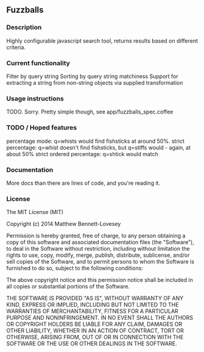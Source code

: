 ## Fuzzballs

### Description

Highly configurable javascript search tool, returns results based on different criteria.

### Current functionality

Filter by query string
Sorting by query string matchiness
Support for extracting a string from non-string objects via supplied transformation

### Usage instructions

TODO. Sorry. Pretty simple though, see app/fuzzballs_spec.coffee

### TODO / Hoped features
percentage mode: q=whists would find fishsticks at around 50%.
strict percentage: q=whist doesn't find fishsticks, but q=stiffs would - again, at about 50%
strict ordered percentage: q=shtick would match

### Documentation

More docs than there are lines of code, and you're reading it.


### License

The MIT License (MIT)

Copyright (c) 2014 Matthew Bennett-Lovesey

Permission is hereby granted, free of charge, to any person obtaining a copy
of this software and associated documentation files (the "Software"), to deal
in the Software without restriction, including without limitation the rights
to use, copy, modify, merge, publish, distribute, sublicense, and/or sell
copies of the Software, and to permit persons to whom the Software is
furnished to do so, subject to the following conditions:

The above copyright notice and this permission notice shall be included in
all copies or substantial portions of the Software.

THE SOFTWARE IS PROVIDED "AS IS", WITHOUT WARRANTY OF ANY KIND, EXPRESS OR
IMPLIED, INCLUDING BUT NOT LIMITED TO THE WARRANTIES OF MERCHANTABILITY,
FITNESS FOR A PARTICULAR PURPOSE AND NONINFRINGEMENT. IN NO EVENT SHALL THE
AUTHORS OR COPYRIGHT HOLDERS BE LIABLE FOR ANY CLAIM, DAMAGES OR OTHER
LIABILITY, WHETHER IN AN ACTION OF CONTRACT, TORT OR OTHERWISE, ARISING FROM,
OUT OF OR IN CONNECTION WITH THE SOFTWARE OR THE USE OR OTHER DEALINGS IN
THE SOFTWARE.
